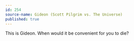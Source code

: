 ```yaml
---
id: 254
source-name: Gideon (Scott Pilgrim vs. The Universe)
published: true
---
```


<p>This is Gideon. When would it be convenient for you to die?</p>



